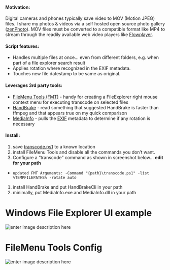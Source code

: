 #### Motivation:

Digital cameras and phones typically save video to MOV (Motion JPEG) files. I share my photos &amp; videos via a self hosted open source photo gallery ([zenPhoto](http://www.zenphoto.org/)). MOV files must be converted to a compatible format like MP4 to stream through the readily available web video players like [Flowplayer](https://flowplayer.org/).

#### Script features:

*   Handles multiple files at once… even from different folders, e.g. when part of a file explorer search result
*   Applies rotation where recognized in the EXIF metadata.
*   Touches new file datestamp to be same as original.

#### Leverages 3rd party tools:

*   [FileMenu Tools (FMT)](http://www.lopesoft.com/en/products) - handy for creating a FileExplorer right mouse context menu for executing transcode on selected files
*   [HandBrake](https://handbrake.fr/downloads.php) - read something that suggested HandBrake is faster than ffmpeg and that appears true on my quick comparison
*   [MediaInfo](http://mediaarea.net/en/MediaInfo/Download/Windows) - pulls the [EXIF](https://en.wikipedia.org/wiki/Exchangeable_image_file_format) metadata to determine if any rotation is necessary

#### Install:

1.  save [transcode.ps1](https://raw.githubusercontent.com/Beej126/PowerShell/master/transcode.ps1) to a known location
1.  install FileMenu Tools and disable all the commands you don’t want.
1. Configure a “transcode” command as shown in screenshot below... **edit for your path**
  * ```updated FMT Arguments: -Command "{path}\transcode.ps1" -list %TEMPFILEPATHS% -rotate auto```
1.  install HandBrake and put HandBrakeCli in your path
1.  minimally, put MediaInfo.exe and MediaInfo.dll in your path

# Windows File Explorer UI example

![enter image description here](http://www.BeejBlog.com/wp-content/uploads/2015/11/Snap6.png)

# FileMenu Tools Config

![enter image description here](http://www.BeejBlog.com/wp-content/uploads/2015/11/Snap1.png)
